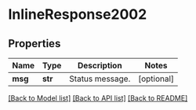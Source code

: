 # InlineResponse2002

## Properties
Name | Type | Description | Notes
------------ | ------------- | ------------- | -------------
**msg** | **str** | Status message. | [optional] 

[[Back to Model list]](../README.md#documentation-for-models) [[Back to API list]](../README.md#documentation-for-api-endpoints) [[Back to README]](../README.md)

